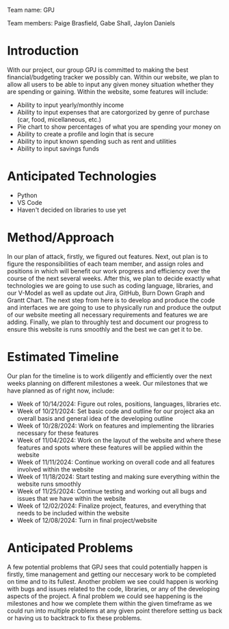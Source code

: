 Team name: GPJ

Team members: Paige Brasfield, Gabe Shall, Jaylon Daniels 

# Introduction

With our project, our group GPJ is committed to making the best financial/budgeting tracker we possibly can. Within our website,
we plan to allow all users to be able to input any given money situation whether they are spending or gaining. Within the website, 
some features will include:
- Ability to input yearly/monthly income
- Ability to input expenses that are catorgorized by genre of purchase (car, food, micellaneous, etc.)
- Pie chart to show percentages of what you are spending your money on
- Ability to create a profile and login that is secure
- Ability to input known spending such as rent and utilities
- Ability to input savings funds

# Anticipated Technologies

- Python
- VS Code
- Haven't decided on libraries to use yet

# Method/Approach

In our plan of attack, firstly, we figured out features. Next, out plan is to figure the responsibilities of each team member,
and assign roles and positions in which will benefit our work progress and efficiency over the course of the next several weeks.
After this, we plan to decide exactly what technologies we are going to use such as coding language, libraries, and our V-Model as well
as update out Jira, GitHub, Burn Down Graph and Grantt Chart. The next step from here is to develop and produce the code and interfaces we
are going to use to physically run and produce the output of our website meeting all necessary requirements and features we are adding. Finally,
we plan to throughly test and document our progress to ensure this website is runs smoothly and the best we can get it to be. 

# Estimated Timeline

Our plan for the timeline is to work diligently and efficiently over the next weeks planning on different milestones a week. Our milestones that 
we have planned as of right now, include:
- Week of 10/14/2024: Figure out roles, positions, languages, libraries etc.
- Week of 10/21/2024: Set basic code and outline for our project aka an overall basis and general idea of the developing outline
- Week of 10/28/2024: Work on features and implementing the libraries necessary for these features
- Week of 11/04/2024: Work on the layout of the website and where these features and spots where these features will be applied within the website
- Week of 11/11/2024: Continue working on overall code and all features involved within the website
- Week of 11/18/2024: Start testing and making sure everything within the website runs smoothly
- Week of 11/25/2024: Continue testing and working out all bugs and issues that we have within the website
- Week of 12/02/2024: Finalize project, features, and everything that needs to be included within the website
- Week of 12/08/2024: Turn in final project/website

# Anticipated Problems

A few potential problems that GPJ sees that could potentially happen is firstly, time management and getting our neccesary work to be completed
on time and to its fullest. Another problem we see could happen is working with bugs and issues related to the code, libraries, or any of the 
developing aspects of the project. A final problem we could see happening is the milestones and how we complete them within the given timeframe as we
could run into multiple problems at any given point therefore setting us back or having us to backtrack to fix these problems. 
